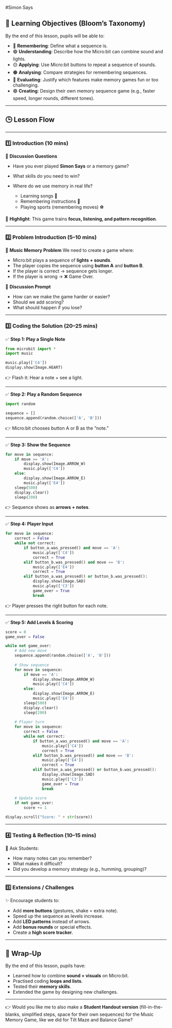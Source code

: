 #Simon Says
## 🎯 Learning Objectives (Bloom’s Taxonomy)

By the end of this lesson, pupils will be able to:

* 🔵 **Remembering**: Define what a sequence is.
* 🟢 **Understanding**: Describe how the Micro:bit can combine sound and lights.
* 🟡 **Applying**: Use Micro:bit buttons to repeat a sequence of sounds.
* 🟠 **Analysing**: Compare strategies for remembering sequences.
* 🔴 **Evaluating**: Justify which features make memory games fun or too challenging.
* 🟣 **Creating**: Design their own memory sequence game (e.g., faster speed, longer rounds, different tones).

---

## 🕒 Lesson Flow

---

### 1️⃣ Introduction (10 mins)

💬 **Discussion Questions**

* Have you ever played **Simon Says** or a memory game?
* What skills do you need to win?
* Where do we use memory in real life?

  * Learning songs 🎵
  * Remembering instructions 📝
  * Playing sports (remembering moves) ⚽

📌 **Highlight**:
This game trains **focus, listening, and pattern recognition**.

---

### 2️⃣ Problem Introduction (5–10 mins)

🌟 **Music Memory Problem**
We need to create a game where:

* Micro:bit plays a sequence of **lights + sounds**.
* The player copies the sequence using **button A** and **button B**.
* If the player is correct → sequence gets longer.
* If the player is wrong → ❌ Game Over.

💬 **Discussion Prompt**

* How can we make the game harder or easier?
* Should we add scoring?
* What should happen if you lose?

---

### 3️⃣ Coding the Solution (20–25 mins)

✅ **Step 1: Play a Single Note**

```python
from microbit import *
import music

music.play(['C4'])
display.show(Image.HEART)
```

👉 Flash it: Hear a note + see a light.

---

✅ **Step 2: Play a Random Sequence**

```python
import random

sequence = []
sequence.append(random.choice(['A', 'B']))
```

👉 Micro:bit chooses button A or B as the “note.”

---

✅ **Step 3: Show the Sequence**

```python
for move in sequence:
    if move == 'A':
        display.show(Image.ARROW_W)
        music.play(['C4'])
    else:
        display.show(Image.ARROW_E)
        music.play(['E4'])
    sleep(500)
    display.clear()
    sleep(200)
```

👉 Sequence shows as **arrows + notes**.

---

✅ **Step 4: Player Input**

```python
for move in sequence:
    correct = False
    while not correct:
        if button_a.was_pressed() and move == 'A':
            music.play(['C4'])
            correct = True
        elif button_b.was_pressed() and move == 'B':
            music.play(['E4'])
            correct = True
        elif button_a.was_pressed() or button_b.was_pressed():
            display.show(Image.SAD)
            music.play(['C3'])
            game_over = True
            break
```

👉 Player presses the right button for each note.

---

✅ **Step 5: Add Levels & Scoring**

```python
score = 0
game_over = False

while not game_over:
    # Add new move
    sequence.append(random.choice(['A', 'B']))
    
    # Show sequence
    for move in sequence:
        if move == 'A':
            display.show(Image.ARROW_W)
            music.play(['C4'])
        else:
            display.show(Image.ARROW_E)
            music.play(['E4'])
        sleep(500)
        display.clear()
        sleep(200)
    
    # Player turn
    for move in sequence:
        correct = False
        while not correct:
            if button_a.was_pressed() and move == 'A':
                music.play(['C4'])
                correct = True
            elif button_b.was_pressed() and move == 'B':
                music.play(['E4'])
                correct = True
            elif button_a.was_pressed() or button_b.was_pressed():
                display.show(Image.SAD)
                music.play(['C3'])
                game_over = True
                break
    
    # Update score
    if not game_over:
        score += 1

display.scroll("Score: " + str(score))
```

---

### 4️⃣ Testing & Reflection (10–15 mins)

💬 Ask Students:

* How many notes can you remember?
* What makes it difficult?
* Did you develop a memory strategy (e.g., humming, grouping)?

---

### 5️⃣ Extensions / Challenges

✨ Encourage students to:

* Add **more buttons** (gestures, shake = extra note).
* Speed up the sequence as levels increase.
* Add **LED patterns** instead of arrows.
* Add **bonus rounds** or special effects.
* Create a **high score tracker**.

---

## 📌 Wrap-Up

By the end of this lesson, pupils have:

* Learned how to combine **sound + visuals** on Micro:bit.
* Practised coding **loops and lists**.
* Tested their **memory skills**.
* Extended the game by designing new challenges.

---

👉 Would you like me to also make a **Student Handout version** (fill-in-the-blanks, simplified steps, space for their own sequences) for the Music Memory Game, like we did for Tilt Maze and Balance Game?
